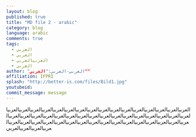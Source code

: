 ```yaml
---
layout: blog
published: true
title: "MD file 2 - arabic"
category: blog
language: arabic
comments: true
tags: 
  - العربي
  - العربي
  - العربيالعربي
  - العربي
author: "العربي-العربي:"العربي""
affiliation: IFPRI
splash: "http://better-is.com/files/Bild1.jpg"
youtubeid: 
commit_message: message
---
```

العربيالعربيالعربيالعربيالعربيالعربيالعربيالعربيالعربيالعربيالعربيالعربيالعربيالعربيالعربيالعربيالعربيالعربيالعربيالعربيالعربيالعربيالعربيالعربيالعربيالعربيالعربيالعربيالعربيالعربيالعربيالعربيالعربيالعربيالعربيالعربيالعربيالعربيالعربيالعربيالعربيالعربيالعربيالعربيالعربيالعربيالعربيالعربيالعربيالعربيالعربيالعربي